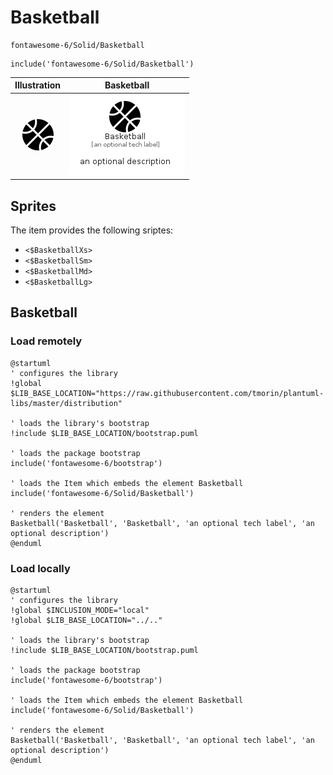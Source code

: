 # Basketball


```text
fontawesome-6/Solid/Basketball
```

```text
include('fontawesome-6/Solid/Basketball')
```



| Illustration | Basketball |
| :---: | :---: |
| ![illustration for Illustration](../../fontawesome-6/Solid/Basketball.png) | ![illustration for Basketball](../../fontawesome-6/Solid/Basketball.Local.png) |



## Sprites
The item provides the following sriptes:

- `<$BasketballXs>`
- `<$BasketballSm>`
- `<$BasketballMd>`
- `<$BasketballLg>`





## Basketball

### Load remotely
```plantuml
@startuml
' configures the library
!global $LIB_BASE_LOCATION="https://raw.githubusercontent.com/tmorin/plantuml-libs/master/distribution"

' loads the library's bootstrap
!include $LIB_BASE_LOCATION/bootstrap.puml

' loads the package bootstrap
include('fontawesome-6/bootstrap')

' loads the Item which embeds the element Basketball
include('fontawesome-6/Solid/Basketball')

' renders the element
Basketball('Basketball', 'Basketball', 'an optional tech label', 'an optional description')
@enduml
```

### Load locally
```plantuml
@startuml
' configures the library
!global $INCLUSION_MODE="local"
!global $LIB_BASE_LOCATION="../.."

' loads the library's bootstrap
!include $LIB_BASE_LOCATION/bootstrap.puml

' loads the package bootstrap
include('fontawesome-6/bootstrap')

' loads the Item which embeds the element Basketball
include('fontawesome-6/Solid/Basketball')

' renders the element
Basketball('Basketball', 'Basketball', 'an optional tech label', 'an optional description')
@enduml
```


